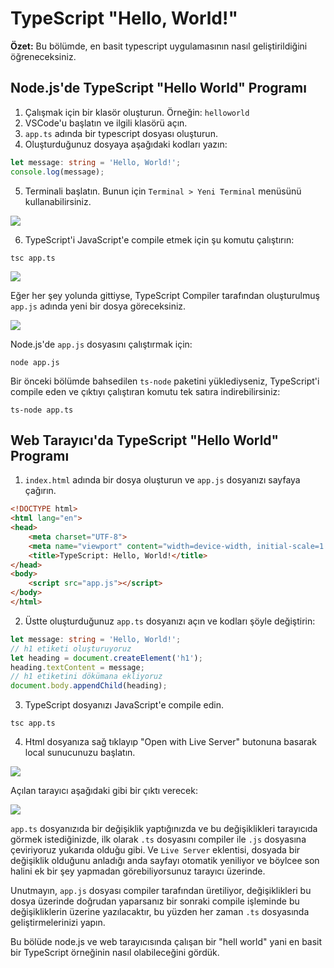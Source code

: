 # TypeScript "Hello, World!"

**Özet:** Bu bölümde, en basit typescript uygulamasının nasıl geliştirildiğini öğreneceksiniz.

## Node.js'de TypeScript "Hello World" Programı

1. Çalışmak için bir klasör oluşturun. Örneğin: `helloworld`
2. VSCode'u başlatın ve ilgili klasörü açın.
3. `app.ts` adında bir typescript dosyası oluşturun.
4. Oluşturduğunuz dosyaya aşağıdaki kodları yazın:

```ts
let message: string = 'Hello, World!';
console.log(message);
```

5. Terminali başlatın. Bunun için `Terminal > Yeni Terminal` menüsünü kullanabilirsiniz.

![](https://www.typescripttutorial.net/wp-content/uploads/2020/05/TypeScript-Hello-World-Launch-Terminal.png)

6. TypeScript'i JavaScript'e compile etmek için şu komutu çalıştırın:

```shell
tsc app.ts
```

![](https://www.typescripttutorial.net/wp-content/uploads/2020/05/TypeScript-Hello-World-compile-TS-file.png)

Eğer her şey yolunda gittiyse, TypeScript Compiler tarafından oluşturulmuş `app.js` adında yeni bir dosya göreceksiniz.

![](https://www.typescripttutorial.net/wp-content/uploads/2020/05/TypeScript-Hello-World-Output-file.png)

Node.js'de `app.js` dosyasını çalıştırmak için:

```shell
node app.js
```

Bir önceki bölümde bahsedilen `ts-node` paketini yüklediyseniz, TypeScript'i compile eden ve çıktıyı çalıştıran komutu tek satıra indirebilirsiniz:

```shell
ts-node app.ts
```

## Web Tarayıcı'da TypeScript "Hello World" Programı

1. `index.html` adında bir dosya oluşturun ve `app.js` dosyanızı sayfaya çağırın.

```html
<!DOCTYPE html>
<html lang="en">
<head>
    <meta charset="UTF-8">
    <meta name="viewport" content="width=device-width, initial-scale=1.0">
    <title>TypeScript: Hello, World!</title>
</head>
<body>
    <script src="app.js"></script>
</body>
</html>
```

2. Üstte oluşturduğunuz `app.ts` dosyanızı açın ve kodları şöyle değiştirin:

```ts
let message: string = 'Hello, World!';
// h1 etiketi oluşturuyoruz
let heading = document.createElement('h1');
heading.textContent = message;
// h1 etiketini dökümana ekliyoruz
document.body.appendChild(heading);
```

3. TypeScript dosyanızı JavaScript'e compile edin.

```shell
tsc app.ts
```

4. Html dosyanıza sağ tıklayıp "Open with Live Server" butonuna basarak local sunucunuzu başlatın.

![](https://www.typescripttutorial.net/wp-content/uploads/2020/05/TypeScript-Hello-World-Live-Server.png)

Açılan tarayıcı aşağıdaki gibi bir çıktı verecek:

![](https://www.typescripttutorial.net/wp-content/uploads/2020/05/TypeScript-Hello-World-Web-Browser.png)

`app.ts` dosyanızıda bir değişiklik yaptığınızda ve bu değişiklikleri tarayıcıda görmek istediğinizde, ilk olarak `.ts` dosyasını compiler ile `.js` dosyasına çeviriyoruz yukarıda olduğu gibi. Ve `Live Server` eklentisi, dosyada bir değişiklik olduğunu anladığı anda sayfayı otomatik yeniliyor ve böylcee son halini ek bir şey yapmadan görebiliyorsunuz tarayıcı üzerinde. 

Unutmayın, `app.js` dosyası compiler tarafından üretiliyor, değişiklikleri bu dosya üzerinde doğrudan yaparsanız bir sonraki compile işleminde bu değişikliklerin üzerine yazılacaktır, bu yüzden her zaman `.ts` dosyasında geliştirmelerinizi yapın.

Bu bölüde node.js ve web tarayıcısında çalışan bir "hell world" yani en basit bir TypeScript örneğinin nasıl olabileceğini gördük.
